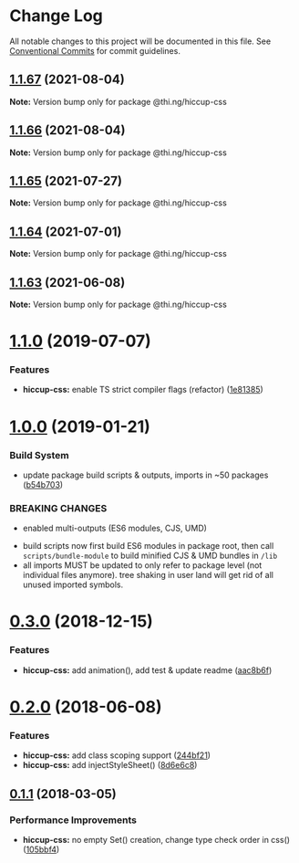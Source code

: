 # Change Log

All notable changes to this project will be documented in this file.
See [Conventional Commits](https://conventionalcommits.org) for commit guidelines.

## [1.1.67](https://github.com/thi-ng/umbrella/compare/@thi.ng/hiccup-css@1.1.66...@thi.ng/hiccup-css@1.1.67) (2021-08-04)

**Note:** Version bump only for package @thi.ng/hiccup-css





## [1.1.66](https://github.com/thi-ng/umbrella/compare/@thi.ng/hiccup-css@1.1.65...@thi.ng/hiccup-css@1.1.66) (2021-08-04)

**Note:** Version bump only for package @thi.ng/hiccup-css





## [1.1.65](https://github.com/thi-ng/umbrella/compare/@thi.ng/hiccup-css@1.1.64...@thi.ng/hiccup-css@1.1.65) (2021-07-27)

**Note:** Version bump only for package @thi.ng/hiccup-css





## [1.1.64](https://github.com/thi-ng/umbrella/compare/@thi.ng/hiccup-css@1.1.63...@thi.ng/hiccup-css@1.1.64) (2021-07-01)

**Note:** Version bump only for package @thi.ng/hiccup-css





## [1.1.63](https://github.com/thi-ng/umbrella/compare/@thi.ng/hiccup-css@1.1.62...@thi.ng/hiccup-css@1.1.63) (2021-06-08)

**Note:** Version bump only for package @thi.ng/hiccup-css





# [1.1.0](https://github.com/thi-ng/umbrella/compare/@thi.ng/hiccup-css@1.0.19...@thi.ng/hiccup-css@1.1.0) (2019-07-07)

### Features

* **hiccup-css:** enable TS strict compiler flags (refactor) ([1e81385](https://github.com/thi-ng/umbrella/commit/1e81385))

# [1.0.0](https://github.com/thi-ng/umbrella/compare/@thi.ng/hiccup-css@0.3.5...@thi.ng/hiccup-css@1.0.0) (2019-01-21)

### Build System

* update package build scripts & outputs, imports in ~50 packages ([b54b703](https://github.com/thi-ng/umbrella/commit/b54b703))

### BREAKING CHANGES

* enabled multi-outputs (ES6 modules, CJS, UMD)

- build scripts now first build ES6 modules in package root, then call
  `scripts/bundle-module` to build minified CJS & UMD bundles in `/lib`
- all imports MUST be updated to only refer to package level
  (not individual files anymore). tree shaking in user land will get rid of
  all unused imported symbols.

# [0.3.0](https://github.com/thi-ng/umbrella/compare/@thi.ng/hiccup-css@0.2.32...@thi.ng/hiccup-css@0.3.0) (2018-12-15)

### Features

* **hiccup-css:** add animation(), add test & update readme ([aac8b6f](https://github.com/thi-ng/umbrella/commit/aac8b6f))

<a name="0.2.0"></a>
# [0.2.0](https://github.com/thi-ng/umbrella/compare/@thi.ng/hiccup-css@0.1.24...@thi.ng/hiccup-css@0.2.0) (2018-06-08)

### Features

* **hiccup-css:** add class scoping support ([244bf21](https://github.com/thi-ng/umbrella/commit/244bf21))
* **hiccup-css:** add injectStyleSheet() ([8d6e6c8](https://github.com/thi-ng/umbrella/commit/8d6e6c8))

<a name="0.1.1"></a>
## [0.1.1](https://github.com/thi-ng/umbrella/compare/@thi.ng/hiccup-css@0.1.0...@thi.ng/hiccup-css@0.1.1) (2018-03-05)

### Performance Improvements

* **hiccup-css:** no empty Set() creation, change type check order in css() ([105bbf4](https://github.com/thi-ng/umbrella/commit/105bbf4))
